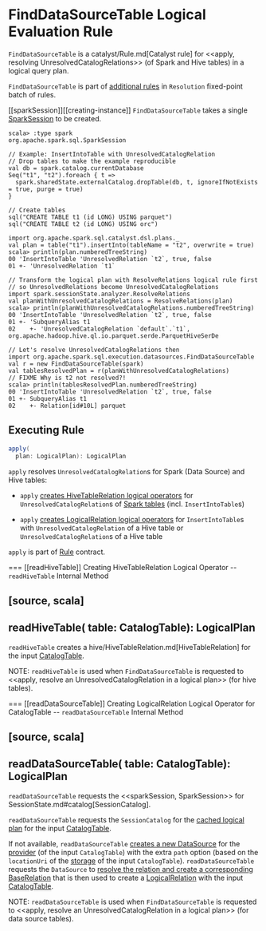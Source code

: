 # FindDataSourceTable Logical Evaluation Rule

`FindDataSourceTable` is a catalyst/Rule.md[Catalyst rule] for <<apply, resolving UnresolvedCatalogRelations>> (of Spark and Hive tables) in a logical query plan.

`FindDataSourceTable` is part of [additional rules](../Analyzer.md#extendedResolutionRules) in `Resolution` fixed-point batch of rules.

[[sparkSession]][[creating-instance]]
`FindDataSourceTable` takes a single [SparkSession](../SparkSession.md) to be created.

```text
scala> :type spark
org.apache.spark.sql.SparkSession

// Example: InsertIntoTable with UnresolvedCatalogRelation
// Drop tables to make the example reproducible
val db = spark.catalog.currentDatabase
Seq("t1", "t2").foreach { t =>
  spark.sharedState.externalCatalog.dropTable(db, t, ignoreIfNotExists = true, purge = true)
}

// Create tables
sql("CREATE TABLE t1 (id LONG) USING parquet")
sql("CREATE TABLE t2 (id LONG) USING orc")

import org.apache.spark.sql.catalyst.dsl.plans._
val plan = table("t1").insertInto(tableName = "t2", overwrite = true)
scala> println(plan.numberedTreeString)
00 'InsertIntoTable 'UnresolvedRelation `t2`, true, false
01 +- 'UnresolvedRelation `t1`

// Transform the logical plan with ResolveRelations logical rule first
// so UnresolvedRelations become UnresolvedCatalogRelations
import spark.sessionState.analyzer.ResolveRelations
val planWithUnresolvedCatalogRelations = ResolveRelations(plan)
scala> println(planWithUnresolvedCatalogRelations.numberedTreeString)
00 'InsertIntoTable 'UnresolvedRelation `t2`, true, false
01 +- 'SubqueryAlias t1
02    +- 'UnresolvedCatalogRelation `default`.`t1`, org.apache.hadoop.hive.ql.io.parquet.serde.ParquetHiveSerDe

// Let's resolve UnresolvedCatalogRelations then
import org.apache.spark.sql.execution.datasources.FindDataSourceTable
val r = new FindDataSourceTable(spark)
val tablesResolvedPlan = r(planWithUnresolvedCatalogRelations)
// FIXME Why is t2 not resolved?!
scala> println(tablesResolvedPlan.numberedTreeString)
00 'InsertIntoTable 'UnresolvedRelation `t2`, true, false
01 +- SubqueryAlias t1
02    +- Relation[id#10L] parquet
```

## <span id="apply"> Executing Rule

```scala
apply(
  plan: LogicalPlan): LogicalPlan
```

`apply` resolves `UnresolvedCatalogRelation`s for Spark (Data Source) and Hive tables:

* `apply` [creates HiveTableRelation logical operators](#readDataSourceTable) for `UnresolvedCatalogRelation`s of [Spark tables](../spark-sql-DDLUtils.md#isDatasourceTable) (incl. `InsertIntoTable`s)

* `apply` [creates LogicalRelation logical operators](#readHiveTable) for `InsertIntoTable`s with `UnresolvedCatalogRelation` of a Hive table or `UnresolvedCatalogRelation`s of a Hive table

`apply` is part of [Rule](../catalyst/Rule.md#apply) contract.

=== [[readHiveTable]] Creating HiveTableRelation Logical Operator -- `readHiveTable` Internal Method

[source, scala]
----
readHiveTable(
  table: CatalogTable): LogicalPlan
----

`readHiveTable` creates a hive/HiveTableRelation.md[HiveTableRelation] for the input [CatalogTable](../CatalogTable.md).

NOTE: `readHiveTable` is used when `FindDataSourceTable` is requested to <<apply, resolve an UnresolvedCatalogRelation in a logical plan>> (for hive tables).

=== [[readDataSourceTable]] Creating LogicalRelation Logical Operator for CatalogTable -- `readDataSourceTable` Internal Method

[source, scala]
----
readDataSourceTable(
  table: CatalogTable): LogicalPlan
----

`readDataSourceTable` requests the <<sparkSession, SparkSession>> for SessionState.md#catalog[SessionCatalog].

`readDataSourceTable` requests the `SessionCatalog` for the [cached logical plan](../SessionCatalog.md#getCachedPlan) for the input [CatalogTable](../CatalogTable.md).

If not available, `readDataSourceTable` [creates a new DataSource](../DataSource.md) for the [provider](../CatalogTable.md#provider) (of the input `CatalogTable`) with the extra `path` option (based on the `locationUri` of the [storage](../CatalogTable.md#storage) of the input `CatalogTable`). `readDataSourceTable` requests the `DataSource` to [resolve the relation and create a corresponding BaseRelation](../DataSource.md#resolveRelation) that is then used to create a [LogicalRelation](../logical-operators/LogicalRelation.md) with the input [CatalogTable](../CatalogTable.md).

NOTE: `readDataSourceTable` is used when `FindDataSourceTable` is requested to <<apply, resolve an UnresolvedCatalogRelation in a logical plan>> (for data source tables).
